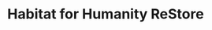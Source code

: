 ---
title: "Habitat for Humanity ReStore"
url: /charlotte/habitat-for-humanity-restore-wilkinson-boulevard/
shop: charity
---